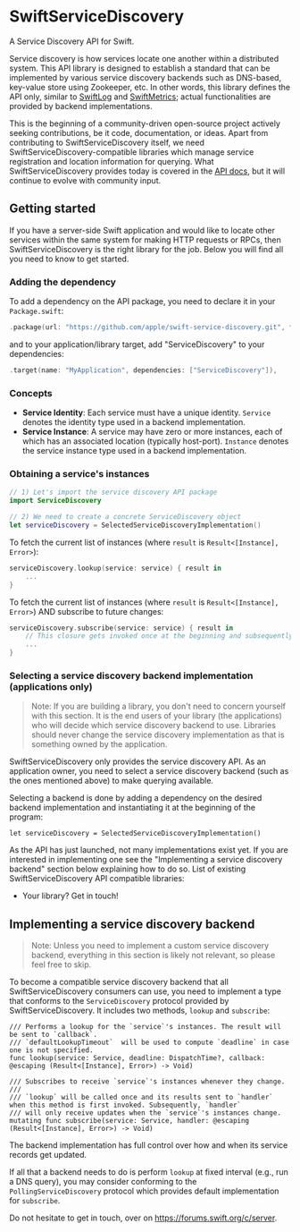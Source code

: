 # SwiftServiceDiscovery

A Service Discovery API for Swift. 

Service discovery is how services locate one another within a distributed system. This API library is designed to establish a standard that can be implemented by various service discovery backends such as DNS-based, key-value store using Zookeeper, etc. In other words, this library defines the API only, similar to [SwiftLog](https://github.com/apple/swift-log) and [SwiftMetrics](https://github.com/apple/swift-metrics); actual functionalities are provided by backend implementations. 

This is the beginning of a community-driven open-source project actively seeking contributions, be it code, documentation, or ideas. Apart from contributing to SwiftServiceDiscovery itself, we need SwiftServiceDiscovery-compatible libraries which manage service registration and location information for querying. What SwiftServiceDiscovery provides today is covered in the [API docs][api-docs], but it will continue to evolve with community input.

## Getting started

If you have a server-side Swift application and would like to locate other services within the same system for making HTTP requests or RPCs, then SwiftServiceDiscovery is the right library for the job. Below you will find all you need to know to get started.

### Adding the dependency

To add a dependency on the API package, you need to declare it in your `Package.swift`:

```swift
.package(url: "https://github.com/apple/swift-service-discovery.git", from: "1.0.0"),
```

and to your application/library target, add "ServiceDiscovery" to your dependencies:

```swift
.target(name: "MyApplication", dependencies: ["ServiceDiscovery"]),
```

### Concepts

- **Service Identity**: Each service must have a unique identity. `Service` denotes the identity type used in a backend implementation.  
- **Service Instance**: A service may have zero or more instances, each of which has an associated location (typically host-port). `Instance` denotes the service instance type used in a backend implementation. 

### Obtaining a service's instances

```swift
// 1) Let's import the service discovery API package
import ServiceDiscovery

// 2) We need to create a concrete ServiceDiscovery object
let serviceDiscovery = SelectedServiceDiscoveryImplementation()
```

To fetch the current list of instances (where `result` is `Result<[Instance], Error>`):

```swift
serviceDiscovery.lookup(service: service) { result in
    ...
}
```

To fetch the current list of instances (where `result` is `Result<[Instance], Error>`) AND subscribe to future changes:

```swift
serviceDiscovery.subscribe(service: service) { result in
    // This closure gets invoked once at the beginning and subsequently each time a change occurs
    ...
}
```

### Selecting a service discovery backend implementation (applications only)

> Note: If you are building a library, you don't need to concern yourself with this section. It is the end users of your library (the applications) who will decide which service discovery backend to use. Libraries should never change the service discovery implementation as that is something owned by the application.

SwiftServiceDiscovery only provides the service discovery API. As an application owner, you need to select a service discovery backend (such as the ones mentioned above) to make querying available.

Selecting a backend is done by adding a dependency on the desired backend implementation and instantiating it at the beginning of the program:

```
let serviceDiscovery = SelectedServiceDiscoveryImplementation()
```

As the API has just launched, not many implementations exist yet. If you are interested in implementing one see the "Implementing a service discovery backend" section below explaining how to do so. List of existing SwiftServiceDiscovery API compatible libraries:

- Your library? Get in touch!

## Implementing a service discovery backend

> Note: Unless you need to implement a custom service discovery backend, everything in this section is likely not relevant, so please feel free to skip.

To become a compatible service discovery backend that all SwiftServiceDiscovery consumers can use, you need to implement a type that conforms to the `ServiceDiscovery` protocol provided by SwiftServiceDiscovery. It includes two methods, `lookup` and `subscribe`:

```
/// Performs a lookup for the `service`'s instances. The result will be sent to `callback`.
/// `defaultLookupTimeout`  will be used to compute `deadline` in case one is not specified.
func lookup(service: Service, deadline: DispatchTime?, callback: @escaping (Result<[Instance], Error>) -> Void)

/// Subscribes to receive `service`'s instances whenever they change.
///
/// `lookup` will be called once and its results sent to `handler` when this method is first invoked. Subsequently, `handler`
/// will only receive updates when the `service`'s instances change.
mutating func subscribe(service: Service, handler: @escaping (Result<[Instance], Error>) -> Void)
```

The backend implementation has full control over how and when its service records get updated. 

If all that a backend needs to do is perform `lookup` at fixed interval (e.g., run a DNS query), you may consider conforming to the `PollingServiceDiscovery` protocol which provides default implementation for `subscribe`.  

Do not hesitate to get in touch, over on https://forums.swift.org/c/server.

[api-docs]: https://apple.github.io/swift-service-discovery/docs/current/ServiceDiscovery/ServiceDiscovery/index.html
